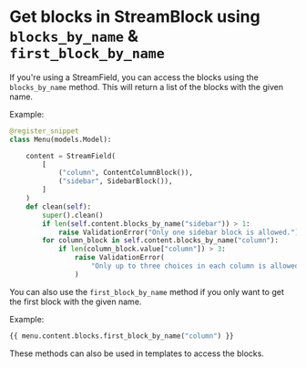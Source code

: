 # Get blocks in StreamBlock using `blocks_by_name` & `first_block_by_name`

If you're using a StreamField, you can access the blocks using the `blocks_by_name` method. This will return a list of the blocks with the given name.

Example:

```python
@register_snippet
class Menu(models.Model):

    content = StreamField(
        [
            ("column", ContentColumnBlock()),
            ("sidebar", SidebarBlock()),
        ]
    )
    def clean(self):
        super().clean()
        if len(self.content.blocks_by_name("sidebar")) > 1:
            raise ValidationError("Only one sidebar block is allowed.")
        for column_block in self.content.blocks_by_name("column"):
            if len(column_block.value["column"]) > 3:
                raise ValidationError(
                    "Only up to three choices in each column is allowed."
                )
```

You can also use the `first_block_by_name` method if you only want to get the first block with the given name.

Example:

```python
{{ menu.content.blocks.first_block_by_name("column") }}
```

These methods can also be used in templates to access the blocks.
